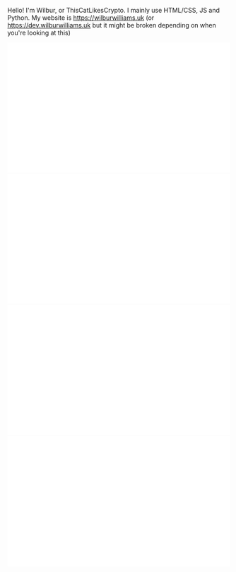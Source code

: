 Hello! I'm Wilbur, or ThisCatLikesCrypto. I mainly use HTML/CSS, JS and Python. 
My website is https://wilburwilliams.uk (or https://dev.wilburwilliams.uk but it might be broken depending on when you're looking at this)

![](https://raw.githubusercontent.com/ThisCatLikesCrypto/github-stats/master/generated/overview.svg#gh-dark-mode-only)
![](https://raw.githubusercontent.com/ThisCatLikesCrypto/github-stats/master/generated/overview.svg#gh-light-mode-only)
![](https://raw.githubusercontent.com/ThisCatLikesCrypto/github-stats/master/generated/languages.svg#gh-dark-mode-only)
![](https://raw.githubusercontent.com/ThisCatLikesCrypto/github-stats/master/generated/languages.svg#gh-light-mode-only)
